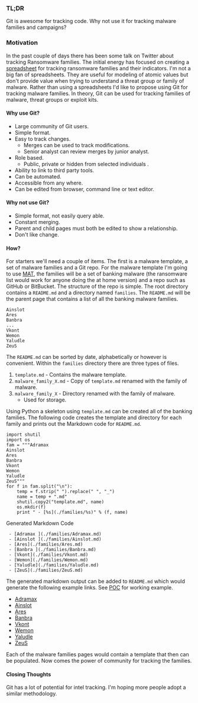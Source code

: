 ### TL;DR
Git is awesome for tracking code. Why not use it for tracking malware families and campaigns?

### Motivation 
In the past couple of days there has been some talk on Twitter about tracking Ransomware families.  The initial energy has focused on creating a [spreadsheet](https://docs.google.com/spreadsheets/d/1TWS238xacAto-fLKh1n5uTsdijWdCEsGIM0Y0Hvmc5g/edit#gid=0) for tracking ransomware families and their indicators. I'm not a big fan of spreadsheets. They are useful for modeling of atomic values but don't provide value when trying to understand a threat group or family of malware. Rather than using a spreadsheets I'd like to propose using Git for tracking malware families. In theory, Git can be used for tracking families of malware, threat groups or exploit kits. 

#### Why use Git?

 - Large community of Git users. 
 - Simple format. 
 - Easy to track changes. 
	 - Merges can be used to track modifications. 
	 - Senior analyst can review merges by junior analyst. 
 - Role based. 
	 - Public, private or hidden from selected individuals . 
 - Ability to link to third party tools. 
 - Can be automated.
 - Accessible from any where. 
 - Can be edited from browser, command line or text editor. 

#### Why not use Git?

 - Simple format, not easily query able.  
 - Constant merging. 
 - Parent and child pages must both be edited to show a relationship. 
 - Don't like change.  

#### How?
For starters we'll need a couple of items. The first is a malware template, a set of malware families and a Git repo. For the malware template I'm going to use [MAT](https://bitbucket.org/Alexander_Hanel/mat), the families will be a set of banking malware (the ransomware list would work for anyone doing the at home version) and a repo such as GitHub or BitBucket. The structure of the repo is simple. The root directory contains a `README.md` and a directory named `families`. The `README.md` will be the parent page that contains a list of all the banking malware families. 
```
Ainslot 
Ares
Banbra 
...
Vkont
Wemon
Yaludle
ZeuS
```
The `README.md` can be sorted by date, alphabetically or however is convenient. Within the `families` directory there are three types of files.

 1. `template.md` - Contains the malware template.
 2. `malware_family_X.md` - Copy of `template.md` renamed with the family of malware.
 3. `malware_family_X` - Directory renamed with the family of malware.
	 - Used for storage. 

Using Python a skeleton using `template.md` can be created all of the banking families.  The following code creates the template and directory for each family and prints out the Markdown code for `README.md`.
```
import shutil
import os 
fam = """Adramax 
Ainslot 
Ares
Banbra 
Vkont
Wemon
Yaludle
ZeuS"""
for f in fam.split("\n"):
    temp = f.strip(" ").replace(" ", "_")
    name = temp + ".md"
    shutil.copy2("template.md", name)
    os.mkdir(f)
    print " - [%s](./families/%s)" % (f, name)
```
Generated Markdown Code
```
 - [Adramax ](./families/Adramax.md)
 - [Ainslot ](./families/Ainslot.md)
 - [Ares](./families/Ares.md)
 - [Banbra ](./families/Banbra.md)
 - [Vkont](./families/Vkont.md)
 - [Wemon](./families/Wemon.md)
 - [Yaludle](./families/Yaludle.md)
 - [ZeuS](./families/ZeuS.md)
```

The generated markdown output can be added to `README.md` which would generate the following example links. See [POC](./POC/README.MD) for working example. 

 - [Adramax ](./families/Adramax.md)
 - [Ainslot ](./families/Ainslot.md)
 - [Ares](./families/Ares.md)
 - [Banbra ](./families/Banbra.md)
 - [Vkont](./families/Vkont.md)
 - [Wemon](./families/Wemon.md)
 - [Yaludle](./families/Yaludle.md)
 - [ZeuS](./families/ZeuS.md) 

Each of the malware families pages would contain a template that then can be populated.  Now comes the power of community for tracking the families.

#### Closing Thoughts
Git has a lot of potential for intel tracking. I'm hoping more people adopt a similar methodology.